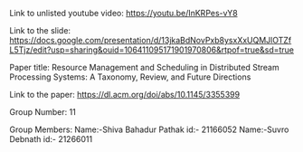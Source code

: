 Link to unlisted youtube video:
https://youtu.be/InKRPes-vY8

Link to the slide:
https://docs.google.com/presentation/d/13jkaBdNovPxb8ysxXxUQMJlOTZfL5Tjz/edit?usp=sharing&ouid=106411095171901970806&rtpof=true&sd=true

Paper title:
Resource Management and Scheduling in Distributed
Stream Processing Systems: A Taxonomy, Review, and
Future Directions

Link to the paper:
https://dl.acm.org/doi/abs/10.1145/3355399

Group Number:
11

Group Members:
Name:-Shiva Bahadur Pathak id:- 21166052
Name:-Suvro Debnath id:- 21266011
